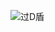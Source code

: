 ![过D盾](https://github.com/xgodyu/Awd-prepare/assets/108613516/32be7e09-a786-41d5-b454-15fee843b3de)
